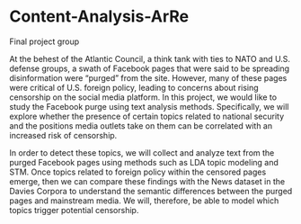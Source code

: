 # Content-Analysis-ArRe
Final project group

At the behest of the Atlantic Council, a think tank with ties to NATO and U.S. defense groups, a swath of Facebook pages that were said to be spreading disinformation were “purged” from the site. However, many of these pages were critical of U.S. foreign policy, leading to concerns about rising censorship on the social media platform. In this project, we would like to study the  Facebook purge using text analysis methods. Specifically, we will explore whether the presence of certain topics related to national security and the positions media outlets take on them can be correlated with an increased risk of censorship. 

In order to detect these topics, we will collect and analyze text from the purged Facebook pages using methods such as LDA topic modeling and STM. Once topics related to foreign policy within the censored pages emerge, then we can compare these findings with the News dataset in the Davies Corpora to understand the semantic differences between the purged pages and mainstream media. We will, therefore, be able to model which topics trigger potential censorship.
